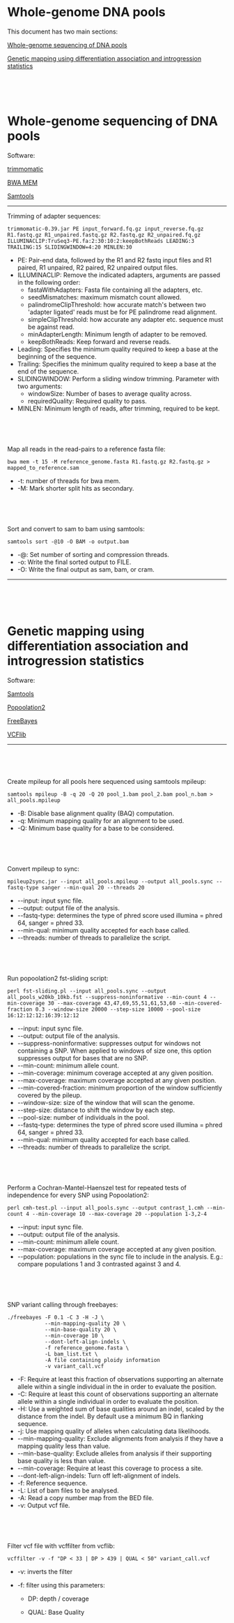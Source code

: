 [//]: # ( )

# Whole-genome DNA pools

This document has two main sections:

[Whole-genome sequencing of DNA pools](#Whole-genome-sequencing-of-DNA-pools)

[Genetic mapping using differentiation association and introgression statistics](#genetic-mapping-using-differentiation-association-and-introgression-statistics)

&nbsp;

&nbsp;

# Whole-genome sequencing of DNA pools

Software:

[trimmomatic](http://www.usadellab.org/cms/?page=trimmomatic)

[BWA MEM](https://sourceforge.net/projects/bio-bwa/files/)

[Samtools](https://sourceforge.net/projects/samtools/files/)

---

Trimming of adapter sequences:

```shell
trimmomatic-0.39.jar PE input_forward.fq.gz input_reverse.fq.gz R1.fastq.gz R1_unpaired.fastq.gz R2.fastq.gz R2_unpaired.fq.gz ILLUMINACLIP:TruSeq3-PE.fa:2:30:10:2:keepBothReads LEADING:3 TRAILING:15 SLIDINGWINDOW=4:20 MINLEN:30
```

* PE: Pair-end data, followed by the R1 and R2 fastq input files and R1 paired, R1 unpaired, R2 paired, R2 unpaired output files.
* ILLUMINACLIP: Remove the indicated adapters, arguments are passed in the following order:
    * fastaWithAdapters: Fasta file containing all the adapters, etc.
    * seedMismatches: maximum mismatch count allowed.
    * palindromeClipThreshold: how accurate match's between two 'adapter ligated' reads must be for PE palindrome read alignment. 
    * simpleClipThreshold: how accurate any adapter etc. sequence must be against read.
    * minAdapterLength: Minimum length of adapter to be removed.
    * keepBothReads: Keep forward and reverse reads.
* Leading: Specifies the minimum quality required to keep a base at the beginning of the sequence.
* Trailing: Specifies the minimum quality required to keep a base at the end of the sequence.
* SLIDINGWINDOW: Perform a sliding window trimming. Parameter with two arguments:
    * windowSize: Number of bases to average quality across.
    * requiredQuality: Required quality to pass.
* MINLEN: Minimum length of reads, after trimming, required to be kept.

&nbsp;

&nbsp;

Map all reads in the read-pairs to a reference fasta file:

```shell
bwa mem -t 15 -M reference_genome.fasta R1.fastq.gz R2.fastq.gz > mapped_to_reference.sam
```

* -t: number of threads for bwa mem.
* -M: Mark shorter split hits as secondary.

&nbsp;

&nbsp;

Sort and convert to sam to bam using samtools:

```shell
samtools sort -@10 -O BAM -o output.bam
```

* -@: Set number of sorting and compression threads.
* -o: Write the final sorted output to FILE.
* -O: Write the final output as sam, bam, or cram.

---

&nbsp;

&nbsp;

# Genetic mapping using differentiation association and introgression statistics

Software:

[Samtools](https://sourceforge.net/projects/samtools/files/)

[Popoolation2](https://sourceforge.net/p/popoolation2/wiki/Main/)

[FreeBayes](https://github.com/ekg/freebayes)

[VCFlib](https://github.com/vcflib/vcflib)

---
&nbsp;

&nbsp;

Create mpileup for all pools here sequenced using samtools mpileup:

```shell
samtools mpileup -B -q 20 -Q 20 pool_1.bam pool_2.bam pool_n.bam > all_pools.mpileup

```

* -B: Disable base alignment quality (BAQ) computation.
* -q: Minimum mapping quality for an alignment to be used.
* -Q: Minimum base quality for a base to be considered.

&nbsp;

&nbsp;

Convert mpileup to sync:

```shell
mpileup2sync.jar --input all_pools.mpileup --output all_pools.sync --fastq-type sanger --min-qual 20 --threads 20

```

* --input: input sync file.
* --output: output file of the analysis.
* --fastq-type: determines the type of phred score used illumina = phred 64, sanger = phred 33.
* --min-qual: minimum quality accepted for each base called.
* --threads: number of threads to parallelize the script.

&nbsp;

&nbsp;

Run popoolation2 fst-sliding script:

```shell
perl fst-sliding.pl --input all_pools.sync --output all_pools_w20kb_10kb.fst --suppress-noninformative --min-count 4 --min-coverage 30 --max-coverage 43,47,69,55,51,61,53,60 --min-covered-fraction 0.3 --window-size 20000 --step-size 10000 --pool-size 16:12:12:12:16:39:12:12
```

* --input: input sync file.
* --output: output file of the analysis.
* --suppress-noninformative: suppresses output for windows not containing a SNP. When applied to windows of size one, this option suppresses output for bases that are no SNP.
* --min-count: minimum allele count.
* --min-coverage: minimum coverage accepted at any given position.
* --max-coverage: maximum coverage accepted at any given position.
* --min-covered-fraction: minimum proportion of the window sufficiently covered by the pileup.
* --window-size: size of the window that will scan the genome.
* --step-size: distance to shift the window by each step.
* --pool-size: number of individuals in the pool.
* --fastq-type: determines the type of phred score used illumina = phred 64, sanger = phred 33.
* --min-qual: minimum quality accepted for each base called.
* --threads: number of threads to parallelize the script.

&nbsp;

&nbsp;

Perform a Cochran-Mantel-Haenszel test for repeated tests of independence for every SNP using Popoolation2:

```shell
perl cmh-test.pl --input all_pools.sync --output contrast_1.cmh --min-count 4 --min-coverage 10 --max-coverage 20 --population 1-3,2-4
```

* --input: input sync file.
* --output: output file of the analysis.
* --min-count: minimum allele count.
* --max-coverage: maximum coverage accepted at any given position.
* --population: populations in the sync file to include in the analysis. E.g.: compare populations 1 and 3 contrasted against 3 and 4.

&nbsp;

&nbsp;

SNP variant calling through freebayes:

```shell
./freebayes -F 0.1 -C 3 -H -J \
            --min-mapping-quality 20 \
            --min-base-quality 20 \
            --min-coverage 10 \
            --dont-left-align-indels \
            -f reference_genome.fasta \
            -L bam_list.txt \
            -A file containing ploidy information
            -v variant_call.vcf
 ```

* -F: Require at least this fraction of observations supporting an alternate allele within a single individual in the in order to evaluate the position.
* -C: Require at least this count of observations supporting an alternate allele within a single individual in order to evaluate the position.
* -H: Use a weighted sum of base qualities around an indel, scaled by the distance from the indel.  By default use a minimum BQ in flanking sequence.
* -j:  Use mapping quality of alleles when calculating data likelihoods.
* --min-mapping-quality: Exclude alignments from analysis if they have a mapping quality less than value.
* --min-base-quality: Exclude alleles from analysis if their supporting base quality is less than value.
* --min-coverage: Require at least this coverage to process a site.
* --dont-left-align-indels: Turn off left-alignment of indels.
* -f: Reference sequence.
* -L:  List of bam files to be analysed.
* -A: Read a copy number map from the BED file.
* -v:  Output vcf file.

&nbsp;

&nbsp;

Filter vcf file with vcffilter from vcflib:

```shell
vcffilter -v -f "DP < 33 | DP > 439 | QUAL < 50" variant_call.vcf
```

* -v: inverts the filter
* -f: filter using this parameters:

    * DP: depth / coverage

    * QUAL: Base Quality
